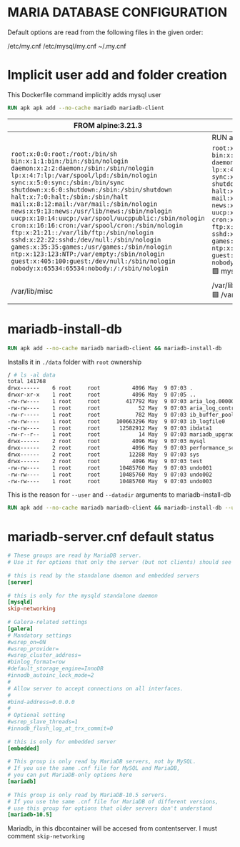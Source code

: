 # MARIA DATABASE CONFIGURATION


Default options are read from the following files in the given order:

/etc/my.cnf /etc/mysql/my.cnf ~/.my.cnf 




# Implicit user add and folder creation

This Dockerfile command implicitly adds mysql user
```Dockerfile
RUN apk apk add --no-cache mariadb mariadb-client
```


| FROM alpine:3.21.3  | FROM alpine:3.21.3 |
|--------|--------|
||RUN apk add mariadb mariadb-client|
|`root:x:0:0:root:/root:/bin/sh`<br>`bin:x:1:1:bin:/bin:/sbin/nologin`<br>`daemon:x:2:2:daemon:/sbin:/sbin/nologin`<br>`lp:x:4:7:lp:/var/spool/lpd:/sbin/nologin`<br>`sync:x:5:0:sync:/sbin:/bin/sync`<br>`shutdown:x:6:0:shutdown:/sbin:/sbin/shutdown`<br>`halt:x:7:0:halt:/sbin:/sbin/halt`<br>`mail:x:8:12:mail:/var/mail:/sbin/nologin`<br>`news:x:9:13:news:/usr/lib/news:/sbin/nologin`<br>`uucp:x:10:14:uucp:/var/spool/uucppublic:/sbin/nologin`<br>`cron:x:16:16:cron:/var/spool/cron:/sbin/nologin`<br>`ftp:x:21:21::/var/lib/ftp:/sbin/nologin`<br>`sshd:x:22:22:sshd:/dev/null:/sbin/nologin`<br>`games:x:35:35:games:/usr/games:/sbin/nologin`<br>`ntp:x:123:123:NTP:/var/empty:/sbin/nologin`<br>`guest:x:405:100:guest:/dev/null:/sbin/nologin`<br>`nobody:x:65534:65534:nobody:/:/sbin/nologin`|`root:x:0:0:root:/root:/bin/sh` <br> `bin:x:1:1:bin:/bin:/sbin/nologin`<br>`daemon:x:2:2:daemon:/sbin:/sbin/nologin`<br>`lp:x:4:7:lp:/var/spool/lpd:/sbin/nologin`<br>`sync:x:5:0:sync:/sbin:/bin/sync`<br>`shutdown:x:6:0:shutdown:/sbin:/sbin/shutdown`<br>`halt:x:7:0:halt:/sbin:/sbin/halt`<br>`mail:x:8:12:mail:/var/mail:/sbin/nologin`<br>`news:x:9:13:news:/usr/lib/news:/sbin/nologin`<br>`uucp:x:10:14:uucp:/var/spool/uucppublic:/sbin/nologin`<br>`cron:x:16:16:cron:/var/spool/cron:/sbin/nologin`<br>`ftp:x:21:21::/var/lib/ftp:/sbin/nologin`<br>`sshd:x:22:22:sshd:/dev/null:/sbin/nologin`<br>`games:x:35:35:games:/usr/games:/sbin/nologin`<br>`ntp:x:123:123:NTP:/var/empty:/sbin/nologin`<br>`guest:x:405:100:guest:/dev/null:/sbin/nologin`<br>`nobody:x:65534:65534:nobody:/:/sbin/nologin` <br>🟩 mysql\:x\:100\:101:mysql:/var/lib/mysql:/sbin/nologin|
|/var/lib/misc|/var/lib/misc <br>🟩  /var/lib/mysql|


# mariadb-install-db

```Dockerfile
RUN apk add --no-cache mariadb mariadb-client && mariadb-install-db
```
Installs it in `./data` folder with `root` ownership


```bash
/ # ls -al data
total 141768
drwx------    6 root     root          4096 May  9 07:03 .
drwxr-xr-x    1 root     root          4096 May  9 07:05 ..
-rw-rw----    1 root     root        417792 May  9 07:03 aria_log.00000001
-rw-rw----    1 root     root            52 May  9 07:03 aria_log_control
-rw-r-----    1 root     root           782 May  9 07:03 ib_buffer_pool
-rw-rw----    1 root     root     100663296 May  9 07:03 ib_logfile0
-rw-rw----    1 root     root      12582912 May  9 07:03 ibdata1
-rw-r--r--    1 root     root            14 May  9 07:03 mariadb_upgrade_info
drwx------    2 root     root          4096 May  9 07:03 mysql
drwx------    2 root     root          4096 May  9 07:03 performance_schema
drwx------    2 root     root         12288 May  9 07:03 sys
drwx------    2 root     root          4096 May  9 07:03 test
-rw-rw----    1 root     root      10485760 May  9 07:03 undo001
-rw-rw----    1 root     root      10485760 May  9 07:03 undo002
-rw-rw----    1 root     root      10485760 May  9 07:03 undo003


```
This is the reason for `--user` and `--datadir` arguments to mariadb-install-db
```Dockerfile
RUN apk add --no-cache mariadb mariadb-client && mariadb-install-db --user=mysql --datadir=/var/lib/mysql
```


# mariadb-server.cnf default status
     
```cnf                                                                                                                                        
# These groups are read by MariaDB server.                                                                                                      
# Use it for options that only the server (but not clients) should see                                                                          
                                                                                                                                                
# this is read by the standalone daemon and embedded servers                                                                                    
[server]                                                                                                                                        
                                                                                                                                                
# this is only for the mysqld standalone daemon                                                                                                 
[mysqld]                                                                                                                                        
skip-networking                                                                                                                                 
                                                                                                                                                
# Galera-related settings                                                                                                                       
[galera]                                                                                                                                        
# Mandatory settings                                                                                                                            
#wsrep_on=ON                                                                                                                                    
#wsrep_provider=                                                                                                                                
#wsrep_cluster_address=                                                                                                                         
#binlog_format=row                                                                                                                              
#default_storage_engine=InnoDB                                                                                                                  
#innodb_autoinc_lock_mode=2                                                                                                                     
#                                                                                                                                               
# Allow server to accept connections on all interfaces.                                                                                         
#                                                                                                                                               
#bind-address=0.0.0.0                                                                                                                           
#                                                                                                                                               
# Optional setting                                                                                                                              
#wsrep_slave_threads=1                                                                                                                          
#innodb_flush_log_at_trx_commit=0                                                                                                               
                                                                                                                                                
# this is only for embedded server                                                                                                              
[embedded]                                                                                                                                      
                                                                                                                                                
# This group is only read by MariaDB servers, not by MySQL.                                                                                     
# If you use the same .cnf file for MySQL and MariaDB,                                                                                          
# you can put MariaDB-only options here                                                                                                         
[mariadb]                                                                                                                                       
                                                                                                                                                
# This group is only read by MariaDB-10.5 servers.                                                                                              
# If you use the same .cnf file for MariaDB of different versions,                                                                              
# use this group for options that older servers don't understand                                                                                
[mariadb-10.5]     

```

Mariadb, in this dbcontainer will be accesed from contentserver. I must comment `skip-networking`

